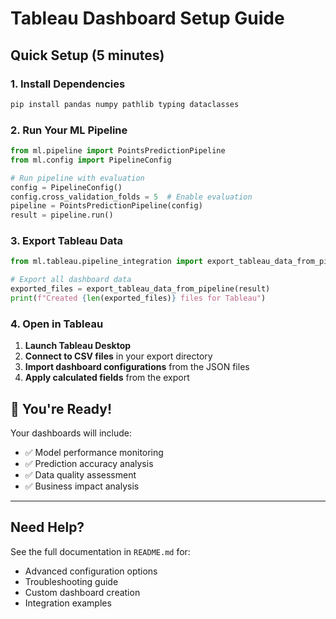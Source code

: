 # Tableau Dashboard Setup Guide

## Quick Setup (5 minutes)

### 1. Install Dependencies
```bash
pip install pandas numpy pathlib typing dataclasses
```

### 2. Run Your ML Pipeline
```python
from ml.pipeline import PointsPredictionPipeline
from ml.config import PipelineConfig

# Run pipeline with evaluation
config = PipelineConfig()
config.cross_validation_folds = 5  # Enable evaluation
pipeline = PointsPredictionPipeline(config)
result = pipeline.run()
```

### 3. Export Tableau Data
```python
from ml.tableau.pipeline_integration import export_tableau_data_from_pipeline

# Export all dashboard data
exported_files = export_tableau_data_from_pipeline(result)
print(f"Created {len(exported_files)} files for Tableau")
```

### 4. Open in Tableau
1. **Launch Tableau Desktop**
2. **Connect to CSV files** in your export directory
3. **Import dashboard configurations** from the JSON files
4. **Apply calculated fields** from the export

## 🎉 You're Ready!

Your dashboards will include:
- ✅ Model performance monitoring
- ✅ Prediction accuracy analysis
- ✅ Data quality assessment
- ✅ Business impact analysis

---

## Need Help?

See the full documentation in `README.md` for:
- Advanced configuration options
- Troubleshooting guide
- Custom dashboard creation
- Integration examples
